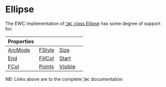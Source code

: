 # Ellipse

The EWC implementation of [`⎕WC` class Ellipse](https://help.dyalog.com/19.0/index.htm#GUI/Objects/Ellipse.htm) has some degree of support for:

| Properties|  |  |  |
|--|--|--|--|
 |  [ArcMode](https://help.dyalog.com/19.0/index.htm#GUI/Properties/ArcMode.htm)  |  [FStyle](https://help.dyalog.com/19.0/index.htm#GUI/Properties/FStyle.htm)    |  [Size](https://help.dyalog.com/19.0/index.htm#GUI/Properties/Size.htm)        |                                                                               |
 |  [End](https://help.dyalog.com/19.0/index.htm#GUI/Properties/End.htm)          |  [FillCol](https://help.dyalog.com/19.0/index.htm#GUI/Properties/FillCol.htm)  |  [Start](https://help.dyalog.com/19.0/index.htm#GUI/Properties/Start.htm)      |                                                                               |
 |  [FCol](https://help.dyalog.com/19.0/index.htm#GUI/Properties/FCol.htm)        |  [Points](https://help.dyalog.com/19.0/index.htm#GUI/Properties/Points.htm)    |  [Visible](https://help.dyalog.com/19.0/index.htm#GUI/Properties/Visible.htm)  |                                                                               |

NB: Links above are to the complete `⎕WC` documentation
